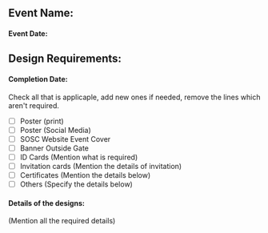 ## Event Name: 
#### Event Date: 
## Design Requirements:
#### Completion Date:
Check all that is applicaple, add new ones if needed, remove the lines which aren't required.
- [ ] Poster (print)
- [ ] Poster (Social Media)
- [ ] SOSC Website Event Cover
- [ ] Banner Outside Gate
- [ ] ID Cards (Mention what is required)
- [ ] Invitation cards (Mention the details of invitation)
- [ ] Certificates (Mention the details below)
- [ ] Others (Specify the details below)
#### Details of the designs:
(Mention all the required details)
